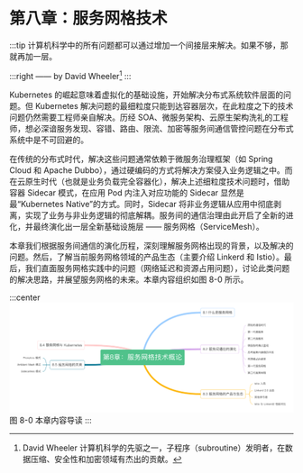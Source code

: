 # 第八章：服务网格技术

:::tip <a/>
计算机科学中的所有问题都可以通过增加一个间接层来解决。如果不够，那就再加一层。

:::right
—— by David Wheeler[^1]
:::

Kubernetes 的崛起意味着虚拟化的基础设施，开始解决分布式系统软件层面的问题。但 Kubernetes 解决问题的最细粒度只能到达容器层次，在此粒度之下的技术问题仍然需要工程师亲自解决。历经 SOA、微服务架构、云原生架构洗礼的工程师，想必深谙服务发现、容错、路由、限流、加密等服务间通信管控问题在分布式系统中是不可回避的。

在传统的分布式时代，解决这些问题通常依赖于微服务治理框架（如 Spring Cloud 和 Apache Dubbo），通过硬编码的方式将解决方案侵入业务逻辑之中。而在云原生时代（也就是业务负载完全容器化），解决上述细粒度技术问题时，借助容器 Sidecar 模式，在应用 Pod 内注入对应功能的 Sidecar 显然是最“Kubernetes Native”的方式。同时，Sidecar 将非业务逻辑从应用中彻底剥离，实现了业务与非业务逻辑的彻底解耦。服务间的通信治理由此开启了全新的进化，并最终演化出一层全新基础设施层 —— 服务网格（ServiceMesh）。

本章我们根据服务间通信的演化历程，深刻理解服务网格出现的背景，以及解决的问题。然后，了解当前服务网格领域的产品生态（主要介绍 Linkerd 和 Istio）。最后，我们直面服务网格实践中的问题（网络延迟和资源占用问题），讨论此类问题的解决思路，并展望服务网格的未来。本章内容组织如图 8-0 所示。

:::center
  ![](../assets/ServiceMesh-summary.png)<br/>
  图 8-0 本章内容导读
:::

[^1]: David Wheeler 计算机科学的先驱之一，子程序（subroutine）发明者，在数据压缩、安全性和加密领域有杰出的贡献。
